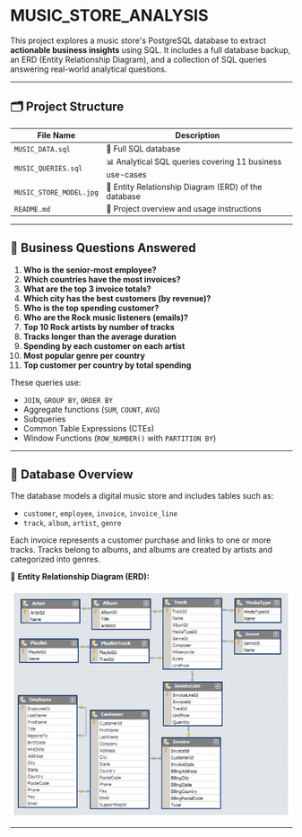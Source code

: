 # MUSIC_STORE_ANALYSIS

This project explores a music store's PostgreSQL database to extract **actionable business insights** using SQL. It includes a full database backup, an ERD (Entity Relationship Diagram), and a collection of SQL queries answering real-world analytical questions.

---

## 🗂️ Project Structure

| File Name             | Description |
|-----------------------|-------------|
| `MUSIC_DATA.sql`      | 🎯 Full SQL database |
| `MUSIC_QUERIES.sql`   | 📊 Analytical SQL queries covering 11 business use-cases |
| `MUSIC_STORE_MODEL.jpg` | 🧠 Entity Relationship Diagram (ERD) of the database |
| `README.md`           | 📘 Project overview and usage instructions |

---

## 🧠 Business Questions Answered

1. **Who is the senior-most employee?**  
2. **Which countries have the most invoices?**  
3. **What are the top 3 invoice totals?**  
4. **Which city has the best customers (by revenue)?**  
5. **Who is the top spending customer?**  
6. **Who are the Rock music listeners (emails)?**  
7. **Top 10 Rock artists by number of tracks**  
8. **Tracks longer than the average duration**  
9. **Spending by each customer on each artist**  
10. **Most popular genre per country**  
11. **Top customer per country by total spending**

These queries use:
- `JOIN`, `GROUP BY`, `ORDER BY`
- Aggregate functions (`SUM`, `COUNT`, `AVG`)
- Subqueries
- Common Table Expressions (CTEs)
- Window Functions (`ROW_NUMBER()` with `PARTITION BY`)

---

## 🧾 Database Overview

The database models a digital music store and includes tables such as:

- `customer`, `employee`, `invoice`, `invoice_line`
- `track`, `album`, `artist`, `genre`

Each invoice represents a customer purchase and links to one or more tracks. Tracks belong to albums, and albums are created by artists and categorized into genres.

📌 **Entity Relationship Diagram (ERD):**

![Music Store Data Model](MUSIC_STORE_MODEL.jpg)

---
